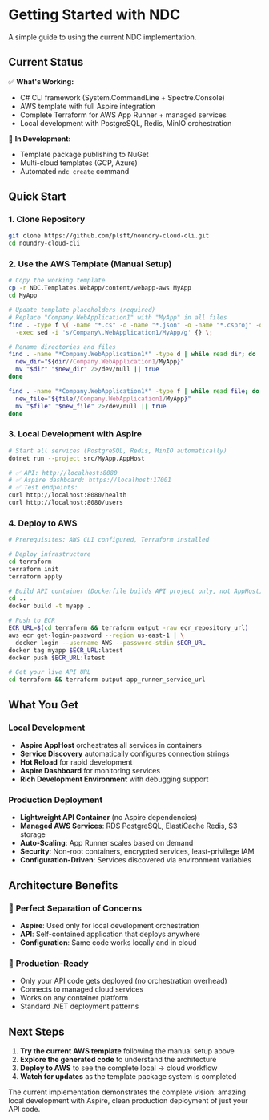 # Getting Started with NDC

A simple guide to using the current NDC implementation.

## Current Status

✅ **What's Working:**
- C# CLI framework (System.CommandLine + Spectre.Console)
- AWS template with full Aspire integration
- Complete Terraform for AWS App Runner + managed services
- Local development with PostgreSQL, Redis, MinIO orchestration

🚧 **In Development:**
- Template package publishing to NuGet
- Multi-cloud templates (GCP, Azure)
- Automated `ndc create` command

## Quick Start

### 1. Clone Repository
```bash
git clone https://github.com/plsft/noundry-cloud-cli.git
cd noundry-cloud-cli
```

### 2. Use the AWS Template (Manual Setup)
```bash
# Copy the working template
cp -r NDC.Templates.WebApp/content/webapp-aws MyApp
cd MyApp

# Update template placeholders (required)
# Replace "Company.WebApplication1" with "MyApp" in all files
find . -type f \( -name "*.cs" -o -name "*.json" -o -name "*.csproj" -o -name "*.sln" \) \
  -exec sed -i 's/Company\.WebApplication1/MyApp/g' {} \;

# Rename directories and files
find . -name "*Company.WebApplication1*" -type d | while read dir; do
  new_dir="${dir//Company.WebApplication1/MyApp}"
  mv "$dir" "$new_dir" 2>/dev/null || true
done

find . -name "*Company.WebApplication1*" -type f | while read file; do
  new_file="${file//Company.WebApplication1/MyApp}"
  mv "$file" "$new_file" 2>/dev/null || true
done
```

### 3. Local Development with Aspire
```bash
# Start all services (PostgreSQL, Redis, MinIO automatically)
dotnet run --project src/MyApp.AppHost

# ✅ API: http://localhost:8080
# ✅ Aspire dashboard: https://localhost:17001
# ✅ Test endpoints:
curl http://localhost:8080/health
curl http://localhost:8080/users
```

### 4. Deploy to AWS
```bash
# Prerequisites: AWS CLI configured, Terraform installed

# Deploy infrastructure
cd terraform
terraform init
terraform apply

# Build API container (Dockerfile builds API project only, not AppHost)
cd ..
docker build -t myapp .

# Push to ECR
ECR_URL=$(cd terraform && terraform output -raw ecr_repository_url)
aws ecr get-login-password --region us-east-1 | \
  docker login --username AWS --password-stdin $ECR_URL
docker tag myapp $ECR_URL:latest
docker push $ECR_URL:latest

# Get your live API URL
cd terraform && terraform output app_runner_service_url
```

## What You Get

### Local Development
- **Aspire AppHost** orchestrates all services in containers
- **Service Discovery** automatically configures connection strings
- **Hot Reload** for rapid development
- **Aspire Dashboard** for monitoring services
- **Rich Development Environment** with debugging support

### Production Deployment  
- **Lightweight API Container** (no Aspire dependencies)
- **Managed AWS Services**: RDS PostgreSQL, ElastiCache Redis, S3 storage
- **Auto-Scaling**: App Runner scales based on demand
- **Security**: Non-root containers, encrypted services, least-privilege IAM
- **Configuration-Driven**: Services discovered via environment variables

## Architecture Benefits

### 🎯 **Perfect Separation of Concerns**
- **Aspire**: Used only for local development orchestration
- **API**: Self-contained application that deploys anywhere
- **Configuration**: Same code works locally and in cloud

### 🚀 **Production-Ready**
- Only your API code gets deployed (no orchestration overhead)
- Connects to managed cloud services
- Works on any container platform
- Standard .NET deployment patterns

## Next Steps

1. **Try the current AWS template** following the manual setup above
2. **Explore the generated code** to understand the architecture
3. **Deploy to AWS** to see the complete local → cloud workflow
4. **Watch for updates** as the template package system is completed

The current implementation demonstrates the complete vision: amazing local development with Aspire, clean production deployment of just your API code.
